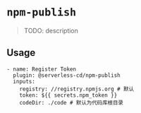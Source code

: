 # `npm-publish`

> TODO: description

## Usage


```
- name: Register Token 
  plugin: @serverless-cd/npm-publish
  inputs:
  	registry: //registry.npmjs.org # 默认
    token: ${{ secrets.npm_token }} 
    codeDir: ./code # 默认为代码库根目录
```
